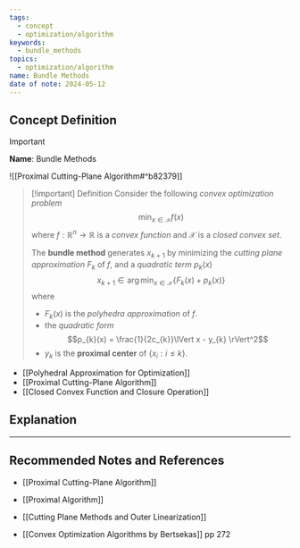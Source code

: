 ```yaml
---
tags:
  - concept
  - optimization/algorithm
keywords:
  - bundle_methods
topics:
  - optimization/algorithm
name: Bundle Methods
date of note: 2024-05-12
---
```


## Concept Definition

>[!important]
>**Name**: Bundle Methods

![[Proximal Cutting-Plane Algorithm#^b82379]]

>[!important] Definition
>Consider the following *convex optimization problem*
>$$
> \min_{x\in \mathcal{X}} f(x)
>$$
>where $f: \mathbb{R}^{n} \to \mathbb{R}$ is a *convex function* and $\mathcal{X}$ is a *closed convex set*.
>
>The **bundle method** generates $x_{k+1}$ by minimizing the *cutting plane approximation* $F_{k}$ of $f$, and a *quadratic term* $p_{k}(x)$ 
>$$x_{k+1} \in \arg\min_{x\in \mathcal{X}}\left\{ F_{k}(x) + p_{k}(x) \right\} $$ where
>- $F_{k}(x)$ is the *polyhedra approximation* of $f$.
>- the *quadratic form* $$p_{k}(x) = \frac{1}{2c_{k}}\lVert x - y_{k} \rVert^2$$ 
>- $y_{k}$ is the **proximal center** of $\{ x_{i}: i \le k \}.$

- [[Polyhedral Approximation for Optimization]]
- [[Proximal Cutting-Plane Algorithm]]
- [[Closed Convex Function and Closure Operation]]



## Explanation





-----------
##  Recommended Notes and References

- [[Proximal Cutting-Plane Algorithm]]
- [[Proximal Algorithm]]
- [[Cutting Plane Methods and Outer Linearization]]



- [[Convex Optimization Algorithms by Bertsekas]] pp 272